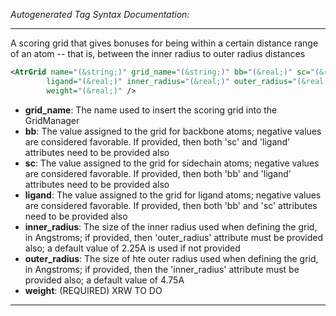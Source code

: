 _Autogenerated Tag Syntax Documentation:_

---
A scoring grid that gives bonuses for being within a certain distance range of an atom -- that is, between the inner radius to outer radius distances

```xml
<AtrGrid name="(&string;)" grid_name="(&string;)" bb="(&real;)" sc="(&real;)"
        ligand="(&real;)" inner_radius="(&real;)" outer_radius="(&real;)"
        weight="(&real;)" />
```

-   **grid_name**: The name used to insert the scoring grid into the GridManager
-   **bb**: The value assigned to the grid for backbone atoms; negative values are considered favorable. If provided, then both 'sc' and 'ligand' attributes need to be provided also
-   **sc**: The value assigned to the grid for sidechain atoms; negative values are considered favorable. If provided, then both 'bb' and 'ligand' attributes need to be provided also
-   **ligand**: The value assigned to the grid for ligand atoms; negative values are considered favorable. If provided, then both 'bb' and 'sc' attributes need to be provided also
-   **inner_radius**: The size of the inner radius used when defining the grid, in Angstroms; if provided, then 'outer_radius' attribute must be provided also; a default value of 2.25A is used if not provided
-   **outer_radius**: The size of hte outer radius used when defining the grid, in Angstroms; if provided, then the 'inner_radius' attribute must be provided also; a default value of 4.75A
-   **weight**: (REQUIRED) XRW TO DO

---
